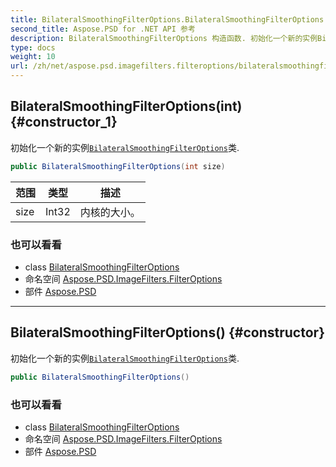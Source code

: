 ```yaml
---
title: BilateralSmoothingFilterOptions.BilateralSmoothingFilterOptions
second_title: Aspose.PSD for .NET API 参考
description: BilateralSmoothingFilterOptions 构造函数. 初始化一个新的实例BilateralSmoothingFilterOptions类.
type: docs
weight: 10
url: /zh/net/aspose.psd.imagefilters.filteroptions/bilateralsmoothingfilteroptions/bilateralsmoothingfilteroptions/
---
```

## BilateralSmoothingFilterOptions(int) {#constructor_1}

初始化一个新的实例[`BilateralSmoothingFilterOptions`](../)类.

```csharp
public BilateralSmoothingFilterOptions(int size)
```

| 范围 | 类型 | 描述 |
| --- | --- | --- |
| size | Int32 | 内核的大小。 |

### 也可以看看

* class [BilateralSmoothingFilterOptions](../)
* 命名空间 [Aspose.PSD.ImageFilters.FilterOptions](../../bilateralsmoothingfilteroptions/)
* 部件 [Aspose.PSD](../../../)

---

## BilateralSmoothingFilterOptions() {#constructor}

初始化一个新的实例[`BilateralSmoothingFilterOptions`](../)类.

```csharp
public BilateralSmoothingFilterOptions()
```

### 也可以看看

* class [BilateralSmoothingFilterOptions](../)
* 命名空间 [Aspose.PSD.ImageFilters.FilterOptions](../../bilateralsmoothingfilteroptions/)
* 部件 [Aspose.PSD](../../../)


